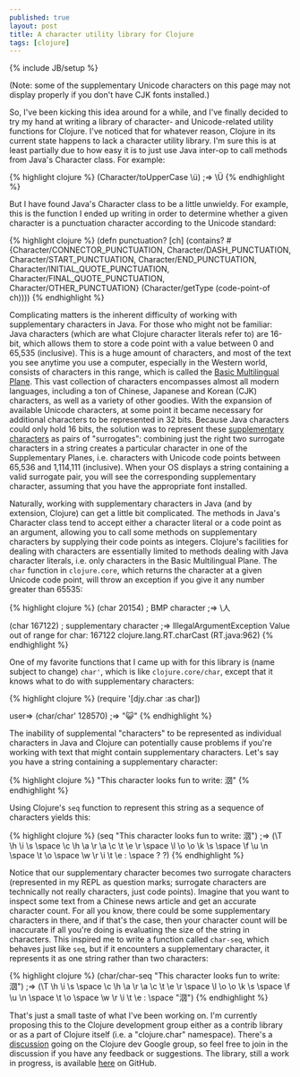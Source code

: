 ```yaml
---
published: true
layout: post
title: A character utility library for Clojure
tags: [clojure]
---
```


{% include JB/setup %}

(Note: some of the supplementary Unicode characters on this page may not display
properly if you don't have CJK fonts installed.)

So, I've been kicking this idea around for a while, and I've finally decided to 
try my hand at writing a library of character- and Unicode-related utility 
functions for Clojure. I've noticed that for whatever reason, Clojure in its
current state happens to lack a character utility library. I'm sure this is at 
least partially due to how easy it is to just use Java inter-op to call methods 
from Java's Character class. For example:

{% highlight clojure %}
(Character/toUpperCase \ü)
;=> \Ü
{% endhighlight %}

But I have found Java's Character class to be a little unwieldy. For example,
this is the function I ended up writing in order to determine whether a given
character is a punctuation character according to the Unicode standard:

{% highlight clojure %}
(defn punctuation?
  [ch]
  (contains? #{Character/CONNECTOR_PUNCTUATION, Character/DASH_PUNCTUATION,
               Character/START_PUNCTUATION, Character/END_PUNCTUATION, 
               Character/INITIAL_QUOTE_PUNCTUATION, Character/FINAL_QUOTE_PUNCTUATION,
               Character/OTHER_PUNCTUATION}
             (Character/getType (code-point-of ch))))
{% endhighlight %}

Complicating matters is the inherent difficulty of working with supplementary
characters in Java. For those who might not be familiar: Java characters (which
are what Clojure character literals refer to) are 16-bit, which allows them to
store a code point with a value between 0 and 65,535 (inclusive). This is a huge
amount of characters, and most of the text you see anytime you use a computer,
especially in the Western world, consists of characters in this range, which is
called the [Basic Multilingual Plane][bmp-wiki]. This vast collection of 
characters encompasses almost all modern languages, including a ton of Chinese,
Japanese and Korean (CJK) characters, as well as a variety of other goodies.
With the expansion of available Unicode characters, at some point it became 
necessary for additional characters to be represented in 32 bits. Because Java
characters could only hold 16 bits, the solution was to represent these 
[supplementary characters][sc-wiki] as pairs of "surrogates": combining just the
right two surrogate characters in a string creates a particular character in one
of the Supplementary Planes, i.e. characters with Unicode code points between 
65,536 and 1,114,111 (inclusive). When your OS displays a string containing a
valid surrogate pair, you will see the corresponding supplementary character,
assuming that you have the appropriate font installed. 

[bmp-wiki]: http://en.wikipedia.org/wiki/Plane_%28Unicode%29#Basic_Multilingual_Plane
[sc-wiki]: http://en.wikipedia.org/wiki/UTF-16#Code_points_U.2B010000_to_U.2B10FFFF

Naturally, working with supplementary characters in Java (and by extension, 
Clojure) can get a little bit complicated. The methods in Java's Character class 
tend to accept either a character literal or a code point as an argument, 
allowing you to call some methods on supplementary characters by supplying their 
code points as integers. Clojure's facilities for dealing with characters are
essentially limited to methods dealing with Java character literals, i.e. only
characters in the Basic Multilingual Plane. The `char` function in `clojure.core`,
which returns the character at a given Unicode code point, will throw an 
exception if you give it any number greater than 65535:

{% highlight clojure %}
(char 20154) ; BMP character
;=> \人

(char 167122) ; supplementary character
;=> IllegalArgumentException Value out of range for char: 167122  clojure.lang.RT.charCast (RT.java:962)
{% endhighlight %}

One of my favorite functions that I came up with for this library is (name 
subject to change) `char'`, which is like `clojure.core/char`, except that it
knows what to do with supplementary characters:

{% highlight clojure %}
(require '[djy.char :as char])

user=> (char/char' 128570)
;=> "😺"
{% endhighlight %}

The inability of supplemental "characters" to be represented as individual
characters in Java and Clojure can potentially cause problems if you're working
with text that might contain supplementary characters. Let's say you have a 
string containing a supplementary character:

{% highlight clojure %}
"This character looks fun to write: 𣲷"
{% endhighlight %}

Using Clojure's `seq` function to represent this string as a sequence of 
characters yields this:

{% highlight clojure %}
(seq "This character looks fun to write: 𣲷")
;=> (\T \h \i \s \space \c \h \a \r \a \c \t \e \r \space \l \o \o \k \s \space \f \u \n \space \t \o \space \w \r \i \t \e \: \space \? \?)
{% endhighlight %}

Notice that our supplementary character becomes two surrogate characters 
(represented in my REPL as question marks; surrogate characters are technically
not really characters, just code points). Imagine that you want to inspect some 
text from a Chinese news article and get an accurate character count. For all 
you know, there could be some supplementary characters in there, and if that's
the case, then your character count will be inaccurate if all you're doing is 
evaluating the size of the string in characters. This inspired me to write a
function called `char-seq`, which behaves just like `seq`, but if it encounters
a supplementary character, it represents it as one string rather than two 
characters:

{% highlight clojure %}
(char/char-seq "This character looks fun to write: 𣲷")
;=> (\T \h \i \s \space \c \h \a \r \a \c \t \e \r \space \l \o \o \k \s \space \f \u \n \space \t \o \space \w \r \i \t \e \: \space "𣲷")
{% endhighlight %}

That's just a small taste of what I've been working on. I'm currently proposing
this to the Clojure development group either as a contrib library or as a part
of Clojure itself (i.e. a "clojure.char" namespace). There's a 
[discussion](https://groups.google.com/forum/#!topic/clojure-dev/CVT5nqCz9XI) 
going on the Clojure dev Google group, so feel free to join in the discussion
if you have any feedback or suggestions. The library, still a work in progress,
is available [here](http://github.com/daveyarwood/djy) on GitHub.